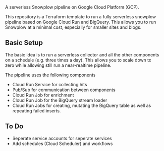 A serverless Snowplow pipeline on Google Cloud Platform (GCP).

This repository is a Terraform template to run a fully serverless snowplow pipeline based on Google Cloud Run and BigQuery.
This allows you to run Snowplow at a minimal cost, especially for smaller sites and blogs.

## Basic Setup
The basic idea is to run a serverless collector and all the other components on a schedule (e.g. three times a day). This allows you to scale
down to zero while allowing still run a near-realtime pipeline. 

The pipeline uses the following components
- Cloud Run Service for collecting hits 
- Pub/Sub for communication between components
- Cloud Run Job for enrichment
- Cloud Run Job for the BigQuery stream loader
- Cloud Run Jobs for creating, mutating the BigQuery table as well as repeating failed inserts.

## To Do
- Seperate service accounts for seperate services
- Add schedules (Cloud Scheduler) and workflows
